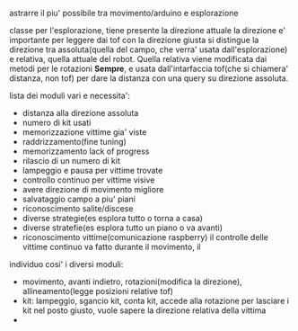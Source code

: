 astrarre il piu' possibile tra movimento/arduino e esplorazione

classe per l'esplorazione, tiene presente la direzione attuale
la direzione e' importante per leggere dai tof con la direzione giusta
si distingue la direzione tra assoluta(quella del campo, che verra' usata dall'esplorazione) e relativa, quella attuale del robot.
Quella relativa viene modificata dai metodi per le rotazioni **Sempre**, e usata dall'intarfaccia tof(che si chiamera' distanza, non tof) per dare la distanza con una query su direzione assoluta.

lista dei moduli vari e necessita':
* distanza alla direzione assoluta
* numero di kit usati
* memorizzazione vittime gia' viste
* raddrizzamento(fine tuning)
* memorizzamento lack of progress
* rilascio di un numero di kit
* lampeggio e pausa per vittime trovate
* controllo continuo per vittime visive
* avere direzione di movimento migliore
* salvataggio campo a piu' piani
* riconoscimento salite/discese
* diverse strategie(es esplora tutto o torna a casa)
* diverse stratefie(es esplora tutto un piano o va avanti)
* riconoscimento vittime(comunicazione raspberry)
il controlle delle vittime continuo va fatto durante il movimento, il 

individuo cosi' i diversi moduli:
* movimento, avanti indietro, rotazioni(modifica la direzione), allineamento(legge posizioni relative tof)
* kit: lampeggio, sgancio kit, conta kit, accede alla rotazione per lasciare i kit nel posto giusto, vuole sapere la direzione relativa della vittima
* 